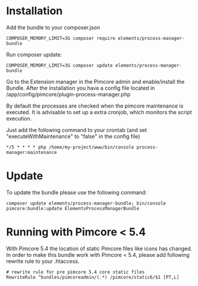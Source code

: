 # Installation

Add the bundle to your composer.json 
```
COMPOSER_MEMORY_LIMIT=3G composer require elements/process-manager-bundle
```

Run composer update: 
```
COMPOSER_MEMORY_LIMIT=3G composer update elements/process-manager-bundle
```
Go to the Extension manager in the Pimcore admin and enable/install the Bundle.
After the installation you have a config file located in /app/config/pimcore/plugin-process-manager.php

By default the processes are checked when the pimcore maintenance is executed. 
It is advisable to set up a extra cronjob, which monitors the script execution.

Just add the following command to your crontab (and set "executeWithMaintenance" to "false" in the config file)
```
*/5 * * * * php /home/my-project/www/bin/console process-manager:maintenance
```

# Update
To update the bundle please use the following command:

```
composer update elements/process-manager-bundle; bin/console pimcore:bundle:update ElementsProcessManagerBundle
```

# Running with Pimcore < 5.4
With Pimcore 5.4 the location of static Pimcore files like icons has changed. In order to make this bundle work with Pimcore < 5.4, please add following rewrite rule to your .htaccess.
```
# rewrite rule for pre pimcore 5.4 core static files
RewriteRule ^bundles/pimcoreadmin/(.*) /pimcore/static6/$1 [PT,L]
```

